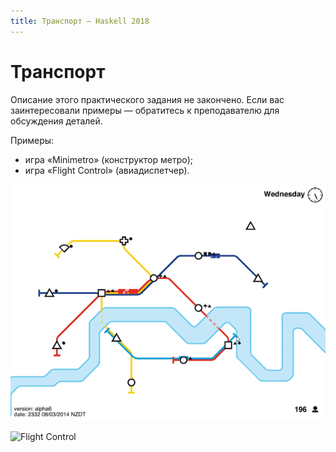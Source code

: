 ```yaml
---
title: Транспорт — Haskell 2018
---
```


Транспорт
=========

Описание этого практического задания не закончено.
Если вас заинтересовали примеры — обратитесь к преподавателю для обсуждения деталей.

Примеры:

- игра «Minimetro» (конструктор метро);
- игра «Flight Control» (авиадиспетчер).

![Minimetro](images/minimetro.gif)

![Flight Control](images/flight_control.gif)
